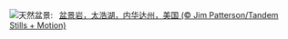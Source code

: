 ![](https://www.bing.com/th?id=OHR.LakeTahoeRock_ZH-CN5770740919_UHD.jpg&w=1000)天然盆景:&nbsp;&ensp;[盆景岩，太浩湖，内华达州，美国 (© Jim Patterson/Tandem Stills + Motion)](https://www.bing.com/th?id=OHR.LakeTahoeRock_ZH-CN5770740919_UHD.jpg)
<br><br/>
